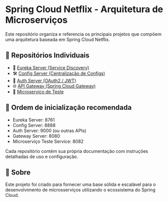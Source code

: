 # Spring Cloud Netflix - Arquitetura de Microserviços

Este repositório organiza e referencia os principais projetos que compõem uma arquitetura baseada em Spring Cloud Netflix.

## 🔗 Repositórios Individuais

- 🧭 [Eureka Server (Service Discovery)](https://github.com/marcellopedrosa/eureka-server)
- 🛠️ [Config Server (Centralização de Configs)](https://github.com/marcellopedrosa/config-server)
- 🔐 [Auth Server (OAuth2 / JWT)](https://github.com/marcellopedrosa/auth-server)
- 🌐 [API Gateway (Spring Cloud Gateway)](https://github.com/marcellopedrosa/api-gateway)
- 📌 [Microserviço de Teste](https://github.com/marcellopedrosa/teste-service)

## 🔗 Ordem de inicialização recomendada

- Eureka Server: 8761
- Config Server: 8888
- Auth Server: 9000 (ou outras APIs)
- Gateway Server: 8080
- Microserviço Teste Service: 8082

Cada repositório contém sua própria documentação com instruções detalhadas de uso e configuração.

## 📌 Sobre

Este projeto foi criado para fornecer uma base sólida e escalável para o desenvolvimento de microsserviços utilizando o ecossistema do Spring Cloud.
